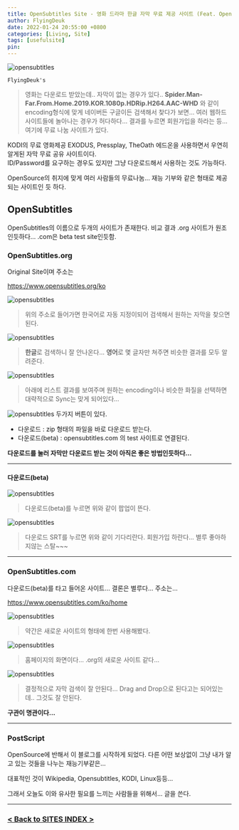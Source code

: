 ```yaml
---
title: OpenSubtitles Site - 영화 드라마 한글 자막 무료 제공 사이트 (Feat. OpenSubtitles)
author: FlyingDeuk
date: 2022-01-24 20:55:00 +0800
categories: [Living, Site]
tags: [usefulsite]
pin:
---
```


![opensubtitles](/img/living/site/opensub.jpg)

`FlyingDeuk's`
> 영화는 다운로드 받았는데.. 자막이 없는 경우가 있다.. **Spider.Man-Far.From.Home.2019.KOR.1080p.HDRip.H264.AAC-WHD** 와 같이 encoding형식에 맞게 네이버든 구글이든 검색해서 찾다가 보면...
여러 웹하드 사이트들에 놀아나는 경우가 허다하다... 결과를 누르면 회원가입을 하라는 등... 여기에 무료 나눔 사이트가 있다.

KODI의 무료 영화제공 EXODUS, Pressplay, TheOath 에드온을 사용하면서 우연히 알게된 자막 무료 공유 사이트이다. <br>
ID/Password를 요구하는 경우도 있지만 그냥 다운로드해서 사용하는 것도 가능하다.

OpenSource의 취지에 맞게 여러 사람들의 무료나눔... 재능 기부와 같은 형태로 제공되는 사이트인 듯 하다.

## OpenSubtitles
OpenSubtitles의 이름으로 두개의 사이트가 존재한다. 비교 결과 .org 사이트가 원조인듯하다... .com은 beta test site인듯함.

### OpenSubtitles.org
Original Site이며 주소는

<https://www.opensubtitles.org/ko>

![opensubtitles](/img/living/site/opensub1.jpg)
> 위의 주소로 들어가면 한국어로 자동 지정이되어 검색해서 원하는 자막을 찾으면 된다.

![opensubtitles](/img/living/site/opensub2.jpg)
> **한글**로 검색하니 잘 안나온다... **영어**로 몇 글자만 쳐주면 비슷한 결과를 모두 알려준다.

![opensubtitles](/img/living/site/opensub3.jpg)
> 아래에 리스트 결과를 보여주며 원하는 encoding이나 비슷한 화질을 선택하면 대략적으로 Sync는 맞게 되어있다...

![opensubtitles](/img/living/site/opensub4.jpg)
두가지 버튼이 있다.
- 다운로드 : zip 형태의 파일을 바로 다운로드 받는다.
- 다운로드(beta) : opensubtitles.com 의 test 사이트로 연결된다.

**다운로드를 눌러 자막만 다운로드 받는 것이 아직은 좋은 방법인듯하다...**

--------

#### 다운로드(beta)
![opensubtitles](/img/living/site/opensub5.jpg)
> 다운로드(beta)를 누르면 위와 같이 팝업이 뜬다.

![opensubtitles](/img/living/site/opensub6.jpg)
> 다운로드 SRT를 누르면 위와 같이 기다리란다. 회원가입 하란다... 별루 좋아하지않는 스탈~~~

------

### OpenSubtitles.com
다운로드(beta)를 타고 들어온 사이트... 결론은 별루다... 주소는...

<https://www.opensubtitles.com/ko/home>

![opensubtitles](/img/living/site/opensub7.jpg)
> 약간은 새로운 사이트의 형태에 한번 사용해봤다.

![opensubtitles](/img/living/site/opensub8.jpg)
> 홈페이지의 화면이다... .org의 새로운 사이트 같다...

![opensubtitles](/img/living/site/opensub9.jpg)
> 결정적으로 자막 검색이 잘 안된다... Drag and Drop으로 된다고는 되어있는데.. 그것도 잘 안된다.

**구관이 명관이다...**

--------

### PostScript
OpenSource에 반해서 이 블로그를 시작하게 되었다. 다른 어떤 보상없이 그냥 내가 알고 있는 것들을 나누는 재능기부같은...

대표적인 것이 Wikipedia, Opensubtitles, KODI, Linux등등...

그래서 오늘도 이와 유사한 필요를 느끼는 사람들을 위해서... 글을 쓴다.

-------------

### [< Back to SITES INDEX >](/categories/site/)

